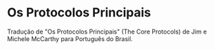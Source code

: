 # Os Protocolos Principais

Tradução de "Os Protocolos Principais" (The Core Protocols) de Jim e Michele McCarthy para Português do Brasil.

